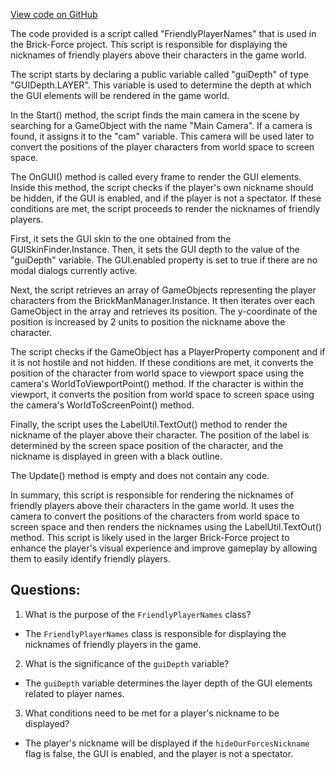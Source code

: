 [View code on GitHub](https://github.com/TieHaxJan/Brick-Force/Assembly-CSharp\FriendlyPlayerNames.cs)

The code provided is a script called "FriendlyPlayerNames" that is used in the Brick-Force project. This script is responsible for displaying the nicknames of friendly players above their characters in the game world.

The script starts by declaring a public variable called "guiDepth" of type "GUIDepth.LAYER". This variable is used to determine the depth at which the GUI elements will be rendered in the game world.

In the Start() method, the script finds the main camera in the scene by searching for a GameObject with the name "Main Camera". If a camera is found, it assigns it to the "cam" variable. This camera will be used later to convert the positions of the player characters from world space to screen space.

The OnGUI() method is called every frame to render the GUI elements. Inside this method, the script checks if the player's own nickname should be hidden, if the GUI is enabled, and if the player is not a spectator. If these conditions are met, the script proceeds to render the nicknames of friendly players.

First, it sets the GUI skin to the one obtained from the GUISkinFinder.Instance. Then, it sets the GUI depth to the value of the "guiDepth" variable. The GUI.enabled property is set to true if there are no modal dialogs currently active.

Next, the script retrieves an array of GameObjects representing the player characters from the BrickManManager.Instance. It then iterates over each GameObject in the array and retrieves its position. The y-coordinate of the position is increased by 2 units to position the nickname above the character.

The script checks if the GameObject has a PlayerProperty component and if it is not hostile and not hidden. If these conditions are met, it converts the position of the character from world space to viewport space using the camera's WorldToViewportPoint() method. If the character is within the viewport, it converts the position from world space to screen space using the camera's WorldToScreenPoint() method.

Finally, the script uses the LabelUtil.TextOut() method to render the nickname of the player above their character. The position of the label is determined by the screen space position of the character, and the nickname is displayed in green with a black outline.

The Update() method is empty and does not contain any code.

In summary, this script is responsible for rendering the nicknames of friendly players above their characters in the game world. It uses the camera to convert the positions of the characters from world space to screen space and then renders the nicknames using the LabelUtil.TextOut() method. This script is likely used in the larger Brick-Force project to enhance the player's visual experience and improve gameplay by allowing them to easily identify friendly players.
## Questions: 
 1. What is the purpose of the `FriendlyPlayerNames` class?
- The `FriendlyPlayerNames` class is responsible for displaying the nicknames of friendly players in the game.

2. What is the significance of the `guiDepth` variable?
- The `guiDepth` variable determines the layer depth of the GUI elements related to player names. 

3. What conditions need to be met for a player's nickname to be displayed?
- The player's nickname will be displayed if the `hideOurForcesNickname` flag is false, the GUI is enabled, and the player is not a spectator.